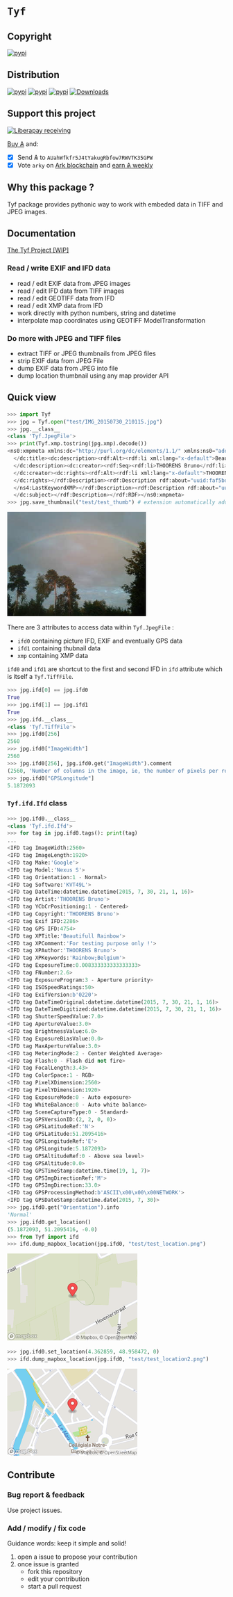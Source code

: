 # `Tyf`
## Copyright
[![pypi](https://img.shields.io/pypi/l/Tyf.svg)](https://htmlpreview.github.io/?https://github.com/Moustikitos/tyf/blob/master/tyf.html)

## Distribution
[![pypi](https://img.shields.io/pypi/pyversions/Tyf.svg)](https://pypi.python.org/pypi/Tyf)
[![pypi](https://img.shields.io/pypi/v/Tyf.svg)](https://pypi.python.org/pypi/Tyf)
[![pypi](https://img.shields.io/badge/wheel-yes-brightgreen.svg)](https://pypi.python.org/pypi/Tyf)
[![Downloads](https://pepy.tech/badge/Tyf/week)](https://pepy.tech/project/tyf)

## Support this project
[![Liberapay receiving](https://img.shields.io/liberapay/goal/Toons?logo=liberapay)](https://liberapay.com/Toons/donate)

[Buy &#1126;](https://bittrex.com/Account/Register?referralCode=NW5-DQO-QMT) and:

 + [X] Send &#1126; to `AUahWfkfr5J4tYakugRbfow7RWVTK35GPW`
 + [X] Vote `arky` on [Ark blockchain](https://explorer.ark.io) and [earn &#1126; weekly](http://dpos.arky-delegate.info/arky)

## Why this package ?
Tyf package provides pythonic way to work with embeded data in TIFF and JPEG images.

## Documentation
[The Tyf Project [WIP]](https://moustikitos.github.io/tyf/)

### Read / write EXIF and IFD data
 + read / edit EXIF data from JPEG images
 + read / edit IFD data from TIFF images
 + read / edit GEOTIFF data from IFD
 + read / edit XMP data from IFD
 + work directly with python numbers, string and datetime
 + interpolate map coordinates using GEOTIFF ModelTransformation

### Do more with JPEG and TIFF files
 + extract TIFF or JPEG thumbnails from JPEG files
 + strip EXIF data from JPEG File
 + dump EXIF data from JPEG into file
 + dump location thumbnail using any map provider API

## Quick view
```python
>>> import Tyf
>>> jpg = Tyf.open("test/IMG_20150730_210115.jpg")
>>> jpg.__class__
<class 'Tyf.JpegFile'>
>>> print(Tyf.xmp.tostring(jpg.xmp).decode()) 
<ns0:xmpmeta xmlns:dc="http://purl.org/dc/elements/1.1/" xmlns:ns0="adobe:ns:meta/" xmlns:ns3="http://ns.adobe.com/xap/1.0/" xmlns:ns4="http://ns.microsoft.com/photo/1.0/" xmlns:rdf="http://www.w3.org/1999/02/22-rdf-syntax-ns#"><rdf:RDF><rdf:Description rdf:about="uuid:faf5bdd5-ba3d-11da-ad31-d33d75182f1b"><dc:title><rdf:Alt><rdf:li xml:lang="x-default">Beautifull Rainbow</rdf:li></rdf:Alt>
  </dc:title><dc:description><rdf:Alt><rdf:li xml:lang="x-default">Beautifull Rainbow</rdf:li></rdf:Alt>
  </dc:description><dc:creator><rdf:Seq><rdf:li>THOORENS Bruno</rdf:li></rdf:Seq>
  </dc:creator><dc:rights><rdf:Alt><rdf:li xml:lang="x-default">THOORENS Bruno</rdf:li></rdf:Alt>
  </dc:rights></rdf:Description><rdf:Description rdf:about="uuid:faf5bdd5-ba3d-11da-ad31-d33d75182f1b" /><rdf:Description rdf:about="uuid:faf5bdd5-ba3d-11da-ad31-d33d75182f1b"><ns3:Rating>4</ns3:Rating></rdf:Description><rdf:Description rdf:about="uuid:faf5bdd5-ba3d-11da-ad31-d33d75182f1b"><ns4:Rating>75</ns4:Rating><ns4:LastKeywordXMP><rdf:Bag><rdf:li>Rainbow</rdf:li><rdf:li>Belgium</rdf:li></rdf:Bag>
  </ns4:LastKeywordXMP></rdf:Description><rdf:Description rdf:about="uuid:faf5bdd5-ba3d-11da-ad31-d33d75182f1b"><dc:subject><rdf:Bag><rdf:li>Rainbow</rdf:li><rdf:li>Belgium</rdf:li></rdf:Bag>
  </dc:subject></rdf:Description></rdf:RDF></ns0:xmpmeta>
>>> jpg.save_thumbnail("test/test_thumb") # extension automatically added
```

![EXIF thumbnail](https://raw.githubusercontent.com/Moustikitos/tyf/master/test/test_thumb.jpg)

There are 3 attributes to access data within `Tyf.JpegFile` :

 + ``ifd0`` containing picture IFD, EXIF and eventually GPS data 
 + ``ifd1`` containing thubnail data
 + ``xmp`` containing XMP data

`ifd0` and `ifd1` are shortcut to the first and second IFD in `ifd` attribute which is itself a `Tyf.TiffFile`.

```python
>>> jpg.ifd[0] == jpg.ifd0
True
>>> jpg.ifd[1] == jpg.ifd1
True
>>> jpg.ifd.__class__
<class 'Tyf.TiffFile'>
>>> jpg.ifd0[256]
2560
>>> jpg.ifd0["ImageWidth"]
2560
>>> jpg.ifd0[256], jpg.ifd0.get("ImageWidth").comment
(2560, 'Number of columns in the image, ie, the number of pixels per row')
>>> jpg.ifd0["GPSLongitude"]
5.1872093
```

### `Tyf.ifd.Ifd` class

```python
>>> jpg.ifd0.__class__
<class 'Tyf.ifd.Ifd'>
>>> for tag in jpg.ifd0.tags(): print(tag)
...
<IFD tag ImageWidth:2560>
<IFD tag ImageLength:1920>
<IFD tag Make:'Google'>
<IFD tag Model:'Nexus S'>
<IFD tag Orientation:1 - Normal>
<IFD tag Software:'KVT49L'>
<IFD tag DateTime:datetime.datetime(2015, 7, 30, 21, 1, 16)>
<IFD tag Artist:'THOORENS Bruno'>
<IFD tag YCbCrPositioning:1 - Centered>
<IFD tag Copyright:'THOORENS Bruno'>
<IFD tag Exif IFD:2286>
<IFD tag GPS IFD:4754>
<IFD tag XPTitle:'Beautifull Rainbow'>
<IFD tag XPComment:'For testing purpose only !'>
<IFD tag XPAuthor:'THOORENS Bruno'>
<IFD tag XPKeywords:'Rainbow;Belgium'>
<IFD tag ExposureTime:0.008333333333333333>
<IFD tag FNumber:2.6>
<IFD tag ExposureProgram:3 - Aperture priority>
<IFD tag ISOSpeedRatings:50>
<IFD tag ExifVersion:b'0220'>
<IFD tag DateTimeOriginal:datetime.datetime(2015, 7, 30, 21, 1, 16)>
<IFD tag DateTimeDigitized:datetime.datetime(2015, 7, 30, 21, 1, 16)>
<IFD tag ShutterSpeedValue:7.0>
<IFD tag ApertureValue:3.0>
<IFD tag BrightnessValue:6.0>
<IFD tag ExposureBiasValue:0.0>
<IFD tag MaxApertureValue:3.0>
<IFD tag MeteringMode:2 - Center Weighted Average>
<IFD tag Flash:0 - Flash did not fire>
<IFD tag FocalLength:3.43>
<IFD tag ColorSpace:1 - RGB>
<IFD tag PixelXDimension:2560>
<IFD tag PixelYDimension:1920>
<IFD tag ExposureMode:0 - Auto exposure>
<IFD tag WhiteBalance:0 - Auto white balance>
<IFD tag SceneCaptureType:0 - Standard>
<IFD tag GPSVersionID:(2, 2, 0, 0)>
<IFD tag GPSLatitudeRef:'N'>
<IFD tag GPSLatitude:51.2095416>
<IFD tag GPSLongitudeRef:'E'>
<IFD tag GPSLongitude:5.1872093>
<IFD tag GPSAltitudeRef:0 - Above sea level>
<IFD tag GPSAltitude:0.0>
<IFD tag GPSTimeStamp:datetime.time(19, 1, 7)>
<IFD tag GPSImgDirectionRef:'M'>
<IFD tag GPSImgDirection:33.0>
<IFD tag GPSProcessingMethod:b'ASCII\x00\x00\x00NETWORK'>
<IFD tag GPSDateStamp:datetime.date(2015, 7, 30)>
>>> jpg.ifd0.get("Orientation").info
'Normal'
>>> jpg.ifd0.get_location()
(5.1872093, 51.2095416, -0.0)
>>> from Tyf import ifd
>>> ifd.dump_mapbox_location(jpg.ifd0, "test/test_location.png")
```

![5.1872093, 51.2095416](https://raw.githubusercontent.com/Moustikitos/tyf/master/test/test_location.png)

```python
>>> jpg.ifd0.set_location(4.362859, 48.958472, 0)
>>> ifd.dump_mapbox_location(jpg.ifd0, "test/test_location2.png")
```

![4.362859, 48.958472](https://raw.githubusercontent.com/Moustikitos/tyf/master/test/test_location2.png)

## Contribute
### Bug report & feedback
Use project issues.

### Add / modify / fix code
Guidance words: keep it simple and solid!

1. open a issue to propose your contribution
2. once issue is granted
    + fork this repository
    + edit your contribution
    + start a pull request
